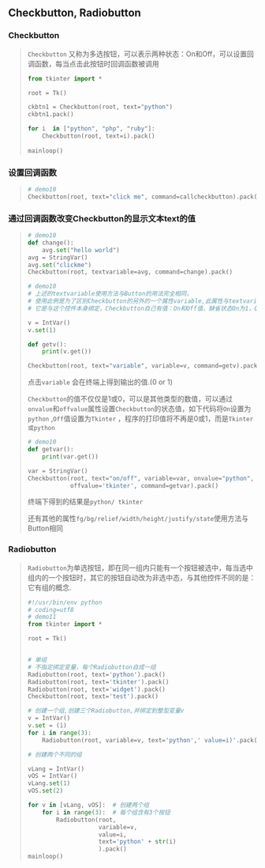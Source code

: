 ## Checkbutton, Radiobutton

### Checkbutton

> `Checkbutton` 又称为多选按钮，可以表示两种状态：On和Off，可以设置回调函数，每当点击此按钮时回调函数被调用
>
> ```python
> from tkinter import * 
>
> root = Tk()
>
> ckbtn1 = Checkbutton(root, text="python")
> ckbtn1.pack()
>
> for i  in ["python", "php", "ruby"]:
>     Checkbutton(root, text=i).pack()
>     
> mainloop()
> ```

### 设置回调函数

> ```python
> # demo10
> Checkbutton(root, text="click me", command=callcheckbutton).pack()
> ```

### 通过回调函数改变Checkbutton的显示文本text的值

> ```python
> # demo10
> def change():
>     avg.set("hello world")
> avg = StringVar()
> avg.set("clickme")
> Checkbutton(root, textvariable=avg, command=change).pack()
> ```
>
> ```python
> # demo10
> # 上述的textvariable使用方法与Button的用法完全相同，
> # 使用此例是为了区别Checkbutton的另外的一个属性variable,此属性与textvariable不同，
> # 它是与这个控件本身绑定，Checkbutton自己有值：On和Off值，缺省状态On为1，Off为0，如
>
> v = IntVar()
> v.set(1)
>
> def getv():
>     print(v.get())
>
> Checkbutton(root, text="variable", variable=v, command=getv).pack()
> ```
>
> 点击`variable` 会在终端上得到输出的值.(0 or 1)
>
> `Checkbutton`的值不仅仅是1或0，可以是其他类型的数值，可以通过`onvalue`和`offvalue`属性设置`Checkbutton`的状态值，如下代码将`On`设置为`python` ,`Off`值设置为`Tkinter` ，程序的打印值将不再是0或1，而是`Tkinter或python`
>
> ```python
> # demo10
> def getvar():
>     print(var.get())
>
> var = StringVar()
> Checkbutton(root, text="on/off", variable=var, onvalue="python",
>             offvalue='tkinter', command=getvar).pack()
> ```
>
> 终端下得到的结果是`python/ tkinter`
>
> 还有其他的属性`fg/bg/relief/width/height/justify/state`使用方法与Button相同

### Radiobutton 

> `Radiobutton`为单选按钮，即在同一组内只能有一个按钮被选中，每当选中组内的一个按钮时，其它的按钮自动改为非选中态，与其他控件不同的是：它有组的概念.
>
> ```python
> #!/usr/bin/env python
> # coding=utf8
> # demo11
> from tkinter import *
>
> root = Tk()
>
>
> # 单组
> # 不指定绑定变量，每个Radiobutton自成一组
> Radiobutton(root, text='python').pack()
> Radiobutton(root, text='tkinter').pack()
> Radiobutton(root, text='widget').pack()
> Checkbutton(root, text='test').pack()
>
> # 创建一个组,创建三个Radiobutton,并绑定到整型变量v
> v = IntVar()
> v.set = (1)
> for i in range(3):
>     Radiobutton(root, variable=v, text='python',' value=i)'.pack()
>
> # 创建两个不同的组
>
> vLang = IntVar()
> vOS = IntVar()
> vLang.set(1)
> vOS.set(2)
>
> for v in [vLang, vOS]:  # 创建两个组
>     for i in range(3):  # 每个组含有3个按钮
>         Radiobutton(root,
>                     variable=v,
>                     value=i,
>                     text='python' + str(i)
>                     ).pack()
> mainloop()
> ```
>
> 